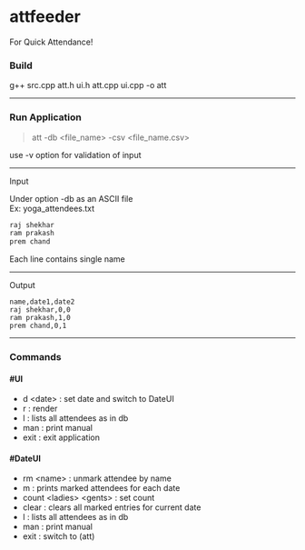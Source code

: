 # attfeeder
For Quick Attendance!

### Build<br>
g++ src.cpp att.h ui.h att.cpp ui.cpp -o att

-----

### Run Application

>att -db \<file_name> -csv \<file_name.csv><br>
  
use -v option for validation of input

---
Input

Under option -db as an ASCII file<br>
Ex: yoga_attendees.txt
```txt
raj shekhar
ram prakash
prem chand
```
Each line contains single name

-----

Output<br>
```csv
name,date1,date2
raj shekhar,0,0
ram prakash,1,0
prem chand,0,1
```
 
------

### Commands

#### #UI
  - d \<date>      : set date and switch to DateUI<br>
  - r             : render<br>
  - l             : lists all attendees as in db<br>
  - man           : print manual<br>
  - exit          : exit application<br>
#### #DateUI
  - rm \<name>     : unmark attendee by name<br>
  - m             : prints marked attendees for each date<br>
  - count \<ladies> \<gents> : set count<br>
  - clear         : clears all marked entries for current date<br>
  - l             : lists all attendees as in db<br>
  - man           : print manual<br>
  - exit          : switch to (att)<br>
